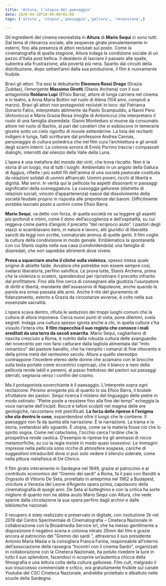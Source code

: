 ```yaml
---
title: 'Altura, l’utopia del paesaggio'
date: 2020-04-18T18:00:00+01:00
tags: ['altura', 'utopia','paesaggio','gallura', 'recensione',]

---
```


Gli ingredienti del cinema neorealista in **Altura** di **Mario Sequi** ci sono tutti. Dal tema di rilevanza sociale, alle sequenze girate prevalentemente in esterni, fino alla presenza di attori reclutati sul posto. Come la cinematografia di quella stagione, Altura indaga la condizione sociale di un pezzo d’Italia post bellica. Il desiderio di lasciare il passato alle spalle, subentra alla frustrazione, alla povertà più nera. Sparito dai circuiti della distribuzione, dopo settant’anni dalla sua produzione, il film è nuovamente fruibile. 

Bravi gli attori. Tra essi la debuttante **Eleonora Rossi Drago** (Grazia Zuddas), l’emergente **Massimo Girotti** (Stanis Archena) con il suo antagonista **Roldano Lupi** (Efisio Barra), attore di lunga carriera nel cinema e in teatro, a Anna Maria Bottini nel ruolo di Alena (104 anni, compiuti a marzo). Bravi gli attori non protagonisti reclutati in loco: dal Patriarca Gonario Falco, interpretato abilmente da Paolo Scampuddu, a Nanni Peru (Antoniccu) e Maria Grazia Biosa (moglie di Antoniccu) che interpretano il ruolo di una famiglia diseredata. Gianni Monteduro si muove da consumato attore nel ruolo di Bachis, al pari dei cavalieri che si esibiscono in temerarie giostre sotto un cielo rigonfio di nuvole settembrine. La lista dei recitanti indigeni è lunga, fatti scritturare dal professore Andrea Cannas, personaggio di cultura poliedrica che nel film cura l’architettura e gli arredi degli scarni interni. La colonna sonora di Ennio Porrino traccia i compassati dialoghi, interrotti dal silenzio della Valle della Luna.    

L’opera è una metafora del mondo dei vinti, che trova riscatto. Non è la storia di un luogo, ma di tutti i luoghi. Ambientato in un angolo della Gallura di Aggius, riflette i più sottili fili dell'anima di una società pastorale costituita da relazioni solidali di uomini affrancati. Uomini poveri, ricchi di libertà e dignità. Mai servi. In verità qui la pellicola ha aspetti dissonanti in passaggi significativi della sceneggiatura. La cussoggja gallurese (distretto di relazioni sociali, vincolo d’appartenenza) nasce dal dissolvimento della società feudale proprio in risposta alle prepotenze dei baroni. Difficilmente avrebbe lasciato posto a uomini come Efisio Barra. 

**Mario Sequi**, va detto con forza, di quella società ne sa leggere gli aspetti più profondi e intimi, come il dono dell’accoglienza e dell’ospitalità, su cui reggeva come pietra d’angolo il precetto “del reciproco aiuto”. I pastori degli stazzi si scambiavano beni, in natura e lavoro, atti giuridici di liberalità sanciti da leggi non scritte, connaturale animus di quelle genti. Il film coglie la cultura della condivisione in modo geniale. Emblematica la spontaneità con cui Stanis ospita nella sua casa (condividendola) una famiglia di diseredati, che non saprebbe altrimenti dove vivere. 

**Prova a squarciare anche il cliché sulla violenza**, spesso intesa quale origine di abiette faide. Avvalora che potrebbe non essere sempre così, svelarsi liberatoria, perfino salvifica. Le prova tutte, Stanis Archena, prima che la violenza si scateni, spendendosi per ripristinare il precetto infranto dal profittatore. Fino alla fine cerca di consegnare alla giustizia l’usurpatore di diritti e libertà, mandante dell'assassinio di Napoleone, anche quando la parola era ormai passata alle armi. Anche il rito del giuramento di fidanzamento, estorto a Grazia da circostanze avverse, è colto nella sua essenziale sacralità.  

L’opera scava dentro, rifiuta le seduzioni dei troppi luoghi comuni che la cultura di allora imponeva. Cerca nuovi punti di vista, pone dilemmi, svela segreti. Indaga una cultura spesso ignota anche a chi, in quella cultura c’ha vissuto l’intera vita. **Il film rispecchia il suo regista che conosce i mali ereditati da una terra da secoli smarrita**. Mario Sequi, cagliaritano di nascita cresciuto a Roma, è nutrito dalla robusta cultura delle avanguardie del novecento per non farsi catturare dalla tagliola alimentata dal “mito romantico” del pastore bandito, che ha riempito i romanzi di fine ottocento e della prima metà del ventesimo secolo. Altura a quello stereotipo contrappone l’incedere etereo delle donne che sciamano con le brocche sulla testa portate come eccentrici copricapi, che il bianco e nero della pellicola rende labili e perenni, al passo frettoloso dei pastori sui passaggi sterrati, segnavia verso i confini del cosmo.   

Ma il protagonista soverchiante è il paesaggio. L’interprete sopra ogni recitazione. Persino arrogante più di quanto lo sia Efisio Barra, il brutale sfruttatore dei pastori. Sequi ricerca il mistero del linguaggio delle pietre in modo ostinato: “Pietre poste a resistere fino alla fine dei tempi” echeggia la voce narrante dell’incipit. Rocce e tafoni scolpiti nel magma delle ere geologiche, raccontano miti pietrificati. **La forza delle riprese è l’enigma che sta dentro le cose**, espandendosi oltre il luogo che le contiene. Il paesaggio non fa da quinta alla narrazione. È la narrazione. La trama e la storia, svelandosi allo sguardo. È utopia, come se la materia fosse ciò che lo spirito sogna. Come nel cataclisma, l'occhio cerca l'ordine che la prospettiva rende caotica. D’esempio le riprese tra gli ammassi di rocce metamorfiche, su cui la regia insiste in modo quasi ossessivo. Le immagini impresse nella pellicola sono ricche di atmosfere sospese, cariche di suggestioni intraducibili dove si può solo vedere il silenzio siderale, come nella pittura metafisica di De Chirico.  

Il film girato interamente in Sardegna nel 1949, grazie al patrocinio e al contributo economico del “Gremio dei sardi” a Roma, fa il paio con Banditi a Orgosolo di Vittorio De Seta, proiettato in anteprima nel 1962 a Budapest, vincitore a Venezia del Leone d’Argento opera prima, capolavoro della cinematografia di quegli anni. De Seta al botteghino e con la critica ha sorte migliore di quanto non ne abbia avuto Mario Sequi con Altura, che vede sparire dalla circolazione la sua opera perfino dagli archivi e dalle biblioteche nazionali. 

Il recupero è stato realizzato e preservato in digitale, con risoluzione 2k nel 2019 dal Centro Sperimentale di Cinematografia – Cineteca Nazionale in collaborazione con la Broadmedia Service srl, che ha messo gentilmente a disposizione il negativo scena e colonna nitrato 35mm del film e grazie ancora al patrocinio del "Gremio dei sardi ", attraverso il suo presidente Antonio Maria Masia e la consigliera Franca Farina, responsabile all’interno dell’associazione della rassegna “Incontri con il cinema Sardo”, organizzati in collaborazione con la Cineteca Nazionale, ha potuto rivedere la luce in tutto il suo splendore, facendoci ri-scoprire un’autentica chicca della filmografia e una lettura colta della cultura gallurese. Film cult, malgrado il suo insuccesso commerciale e critico, ora gratuitamente fruibile sul canale Youtube del CSC Cineteca Nazionale, andrebbe proiettato e dibattuto nelle scuole della Sardegna. 
